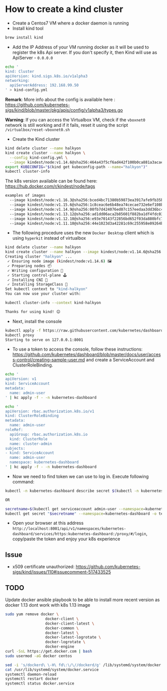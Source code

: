 # How to create a kind cluster

- Create a Centos7 VM where a docker daemon is running
- Install kind tool
```bash
brew install kind
```

- Add the IP Address of your VM running docker as it will be used to register the k8s Api server. If you don't specify it, then
  Kind will use as ApiServer - `0.0.0.0`
```bash
echo '
kind: Cluster
apiVersion: kind.sigs.k8s.io/v1alpha3
networking:
  apiServerAddress: 192.168.99.50
' > kind-config.yml
```  

**Remark**: More info about the config is available here : https://github.com/kubernetes-sigs/kind/blob/master/pkg/apis/config/v1alpha3/types.go

**Warning**: If you can access the Virtualbox VM, check if the `vboxnet0` network is still working and if it fails, reset it using the script `/virtualbox/reset-vboxnet0.sh`
- Create the Kind cluster
```bash
kind delete cluster --name halkyon
kind create cluster --name halkyon \
  --config kind-config.yml \
  --image kindest/node:v1.14.6@sha256:464a43f5cf6ad442f100b0ca881a3acae37af069d5f96849c1d06ced2870888d
export KUBECONFIG="$(kind get kubeconfig-path --name="halkyon")"
kubectl cluster-info
```

The k8s version available can be found here: https://hub.docker.com/r/kindest/node/tags
```bash
examples of images
  --image kindest/node:v1.16.3@sha256:bced4bc71380b59873ea3917afe9fb35b00e174d22f50c7cab9188eac2b0fb88
  --image kindest/node:v1.15.6@sha256:1c8ceac6e6b48ea74cecae732e6ef108bc7864d8eca8d211d6efb58d6566c40a
  --image kindest/node:v1.14.9@sha256:00fb7d424076ed07c157eedaa3dd36bc478384c6d7635c5755746f151359320f
  --image kindest/node:v1.13.12@sha256:ad1dd06aca2b85601f882ba1df4fdc03d5a57b304652d0e81476580310ba6289
  --image kindest/node:v1.12.10@sha256:e93e70143f22856bd652f03da880bfc70902b736750f0a68e5e66d70de236e40
  --image kindest/node:v1.11.10@sha256:44e1023d3a42281c69c255958e09264b5ac787c20a7b95caf2d23f8d8f
```

- The following procedure uses the new `Docker Desktop` client which is using `hyperkit` instead of virtualbox
```bash
kind delete cluster --name halkyon
kind create cluster --name halkyon --image kindest/node:v1.14.6@sha256:464a43f5cf6ad442f100b0ca881a3acae37af069d5f96849c1d06ced2870888d
Creating cluster "halkyon" ...
 ✓ Ensuring node image (kindest/node:v1.14.6) 🖼
 ✓ Preparing nodes 📦 
 ✓ Writing configuration 📜 
 ✓ Starting control-plane 🕹️ 
 ✓ Installing CNI 🔌 
 ✓ Installing StorageClass 💾 
Set kubectl context to "kind-halkyon"
You can now use your cluster with:

kubectl cluster-info --context kind-halkyon

Thanks for using kind! 😊

```

- Next, install the console
```bash
kubectl apply -f https://raw.githubusercontent.com/kubernetes/dashboard/v2.0.0-beta4/aio/deploy/recommended.yaml
kubectl proxy
Starting to serve on 127.0.0.1:8001
```


- To use a token to access the console, follow these instructions: https://github.com/kubernetes/dashboard/blob/master/docs/user/access-control/creating-sample-user.md
  and create a ServiceAccount and ClusterRoleBinding.
```bash
echo '
apiVersion: v1
kind: ServiceAccount
metadata:
  name: admin-user
' | kc apply -f - -n kubernetes-dashboard

echo '
apiVersion: rbac.authorization.k8s.io/v1
kind: ClusterRoleBinding
metadata:
  name: admin-user
roleRef:
  apiGroup: rbac.authorization.k8s.io
  kind: ClusterRole
  name: cluster-admin
subjects:
- kind: ServiceAccount
  name: admin-user
  namespace: kubernetes-dashboard
' | kc apply -f - -n kubernetes-dashboard
```

- Now we need to find token we can use to log in. Execute following command:
```bash
kubectl -n kubernetes-dashboard describe secret $(kubectl -n kubernetes-dashboard get secret | grep admin-user | awk '{print $1}')

OR

secretname=$(kubectl get serviceaccount admin-user --namespace=kubernetes-dashboard -o jsonpath='{.secrets[0].name}')
kubectl get secret "$secretname" --namespace=kubernetes-dashboard -o template --template='{{.data.token}}' | base64 --decode
```  
- Open your browser at this address `http://localhost:8001/api/v1/namespaces/kubernetes-dashboard/services/https:kubernetes-dashboard:/proxy/#/login`, copy/paste the token
  and enjoy your k8s experience

## Issue

- x509 certificate unauthorized: https://github.com/kubernetes-sigs/kind/issues/110#issuecomment-517433525

## TODO

Update docker ansible playbook to be able to install more recent version as docker 1.13 dont work with k8s 1.13 image
```bash
sudo yum remove docker \
                  docker-client \
                  docker-client-latest \
                  docker-common \
                  docker-latest \
                  docker-latest-logrotate \
                  docker-logrotate \
                  docker-engine
curl -SsL https://get.docker.com | bash
sudo usermod -aG docker centos

sed -i 's/dockerd\ \-H\ fd\:\/\//dockerd/g' /lib/systemd/system/docker.service
cat /usr/lib/systemd/system/docker.service
systemctl daemon-reload
systemctl restart docker
systemctl status docker.service
```

